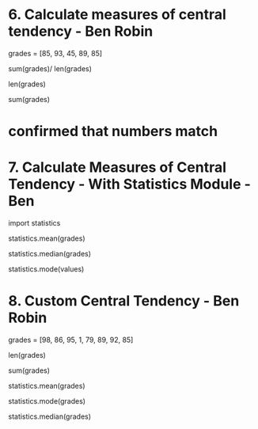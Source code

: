 # 6. Calculate measures of central tendency - Ben Robin

grades = [85, 93, 45, 89, 85]

sum(grades)/ len(grades)

len(grades)

sum(grades)

# confirmed that numbers match

# 7. Calculate Measures of Central Tendency - With Statistics Module - Ben

import statistics

statistics.mean(grades)

statistics.median(grades)

statistics.mode(values)

# 8. Custom Central Tendency - Ben Robin

grades = [98, 86, 95, 1, 79, 89, 92, 85]

len(grades)

sum(grades)

statistics.mean(grades)

statistics.mode(grades)

statistics.median(grades)